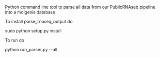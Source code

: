 Python command line tool to parse all data from our PublicRNAseq pipeline into a molgenis database

To install parse_rnaseq_output do

sudo python setup.py install

To run do

python run_parser.py --all

